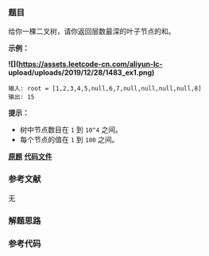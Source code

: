 ### 题目
给你一棵二叉树，请你返回层数最深的叶子节点的和。



**示例：**

**![](https://assets.leetcode-cn.com/aliyun-lc-
upload/uploads/2019/12/28/1483_ex1.png)**

    
    
    输入: root = [1,2,3,4,5,null,6,7,null,null,null,null,8]
    输出: 15
    



**提示：**

  * 树中节点数目在 `1` 到 `10^4` 之间。
  * 每个节点的值在 `1` 到 `100` 之间。

 **[原题](https://leetcode-cn.com/problems/deepest-leaves-sum/)**    **[代码文件]()**


### 参考文献
无

### 解题思路




### 参考代码

```go


```




